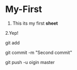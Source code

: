 # My-First

1. This its my first **sheet**

2.Yep!

git add 

git commit -m "Second commit"

git push -u oigin master